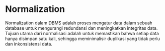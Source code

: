 # Normalization

Normalization dalam DBMS adalah proses mengatur data dalam sebuah database untuk mengurangi redundansi dan meningkatkan integritas data. Tujuan utama dari normalisasi adalah untuk memastikan bahwa setiap data hanya disimpan satu kali, sehingga meminimalisir duplikasi yang tidak perlu dan inkonsistensi data.
